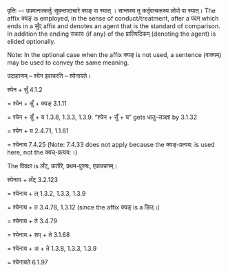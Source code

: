 

वृत्तिः --ः उपमानात्कर्तुः सुबन्तादाचारे क्यङ् वा स्यात् । सान्तस्य तु कर्तृवाचकस्य लोपो वा स्यात्। The affix क्यङ् is employed, in the sense of conduct/treatment, after a पदम् which ends in a सुँप् affix and denotes an agent that is the standard of comparison. In addition the ending सकारः (if any) of the प्रातिपदिकम् (denoting the agent) is elided optionally.

Note: In the optional case when the affix क्यङ् is not used, a sentence (वाक्यम्) may be used to convey the same meaning.


उदाहरणम् – श्येन इवाचरति – श्येनायते।


श्येन + सुँ 4.1.2

= श्येन + सुँ + क्यङ् 3.1.11

= श्येन + सुँ + य 1.3.8, 1.3.3, 1.3.9. “श्येन + सुँ + य” gets धातु-सञ्ज्ञा by 3.1.32

= श्येन + य 2.4.71, 1.1.61

= श्येनाय 7.4.25 (Note: 7.4.33 does not apply because the क्यङ्-प्रत्यय: is used here, not the क्यच्-प्रत्यय:।)


The विवक्षा is लँट्, कर्तरि, प्रथम-पुरुषः, एकवचनम्।

श्येनाय + लँट् 3.2.123

= श्येनाय + ल् 1.3.2, 1.3.3, 1.3.9

= श्येनाय + त 3.4.78, 1.3.12 (since the affix क्यङ् is a ङित्।)

= श्येनाय + ते 3.4.79

= श्येनाय + शप् + ते 3.1.68

= श्येनाय + अ + ते 1.3.8, 1.3.3, 1.3.9

= श्येनायते 6.1.97


